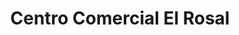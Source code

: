 ---
title: "Centro Comercial El Rosal"
url: /ponferrada/centro-comercial-el-rosal/
shop: Einkaufszentrum
---